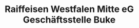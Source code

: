 ---
title: "Raiffeisen Westfalen Mitte eG Geschäftsstelle Buke"
url: /altenbeken/raiffeisen-westfalen-mitte-eg-geschaeftsstelle-buke/
shop: Hofladen
---